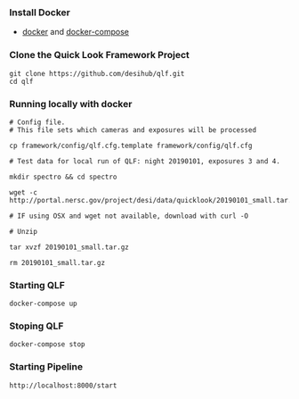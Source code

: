 ### Install Docker

- [docker](https://docs.docker.com/install/) and [docker-compose](https://docs.docker.com/compose/install/)

### Clone the Quick Look Framework Project

    git clone https://github.com/desihub/qlf.git
    cd qlf

### Running locally with docker

    # Config file.
    # This file sets which cameras and exposures will be processed

    cp framework/config/qlf.cfg.template framework/config/qlf.cfg

    # Test data for local run of QLF: night 20190101, exposures 3 and 4.

    mkdir spectro && cd spectro

    wget -c http://portal.nersc.gov/project/desi/data/quicklook/20190101_small.tar.gz 

    # IF using OSX and wget not available, download with curl -O

    # Unzip

    tar xvzf 20190101_small.tar.gz

    rm 20190101_small.tar.gz

### Starting QLF

    docker-compose up

### Stoping QLF

    docker-compose stop

### Starting Pipeline

    http://localhost:8000/start
